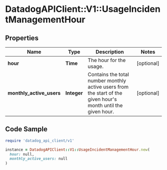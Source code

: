 # DatadogAPIClient::V1::UsageIncidentManagementHour

## Properties

| Name | Type | Description | Notes |
| ---- | ---- | ----------- | ----- |
| **hour** | **Time** | The hour for the usage. | [optional] |
| **monthly_active_users** | **Integer** | Contains the total number monthly active users from the start of the given hour&#39;s month until the given hour. | [optional] |

## Code Sample

```ruby
require 'datadog_api_client/v1'

instance = DatadogAPIClient::V1::UsageIncidentManagementHour.new(
  hour: null,
  monthly_active_users: null
)
```

